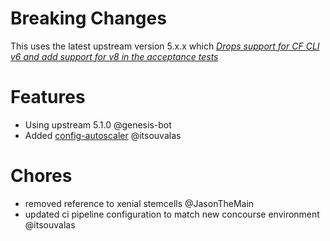 # Breaking Changes

This uses the latest upstream version 5.x.x which [_Drops support for CF CLI v6 and add support for v8 in the acceptance tests_](https://github.com/cloudfoundry/app-autoscaler-release/releases/tag/5.0.0)

# Features

* Using upstream 5.1.0 @genesis-bot
* Added [config-autoscaler](/docs/config-autoscaler.md) @itsouvalas

# Chores

* removed reference to xenial stemcells @JasonTheMain
* updated ci pipeline configuration to match new concourse environment @itsouvalas
